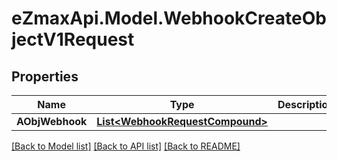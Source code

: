 
# eZmaxApi.Model.WebhookCreateObjectV1Request

## Properties

Name | Type | Description | Notes
------------ | ------------- | ------------- | -------------
**AObjWebhook** | [**List&lt;WebhookRequestCompound&gt;**](WebhookRequestCompound.md) |  | 

[[Back to Model list]](../README.md#documentation-for-models)
[[Back to API list]](../README.md#documentation-for-api-endpoints)
[[Back to README]](../README.md)

